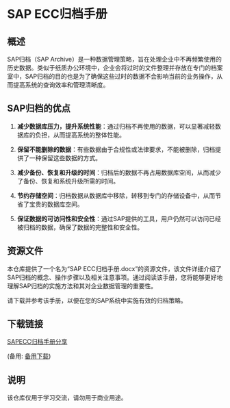 # SAP ECC归档手册

## 概述

SAP归档（SAP Archive）是一种数据管理策略，旨在处理企业中不再频繁使用的历史数据。类似于纸质办公环境中，企业会将过时的文件整理并存放在专门的档案室中，SAP归档的目的也是为了确保这些过时的数据不会影响当前的业务操作，从而提高系统的查询效率和管理清晰度。

## SAP归档的优点

1. **减少数据库压力，提升系统性能**：通过归档不再使用的数据，可以显著减轻数据库的负担，从而提高系统的整体性能。

2. **保留不能删除的数据**：有些数据由于合规性或法律要求，不能被删除，归档提供了一种保留这些数据的方式。

3. **减少备份、恢复和升级的时间**：归档后的数据不再占用数据库空间，从而减少了备份、恢复和系统升级所需的时间。

4. **节约存储空间**：归档数据从数据库中移除，转移到专门的存储设备中，从而节省了宝贵的数据库空间。

5. **保证数据的可访问性和安全性**：通过SAP提供的工具，用户仍然可以访问已经被归档的数据，确保了数据的完整性和安全性。

## 资源文件

本仓库提供了一个名为“SAP ECC归档手册.docx”的资源文件，该文件详细介绍了SAP归档的概念、操作步骤以及相关注意事项。通过阅读该手册，您将能够更好地理解SAP归档的实施方法和其对企业数据管理的重要性。

请下载并参考该手册，以便在您的SAP系统中实施有效的归档策略。

## 下载链接
[SAPECC归档手册分享](https://pan.quark.cn/s/bf5f9db4d9f8) 

(备用: [备用下载](https://pan.baidu.com/s/1o5t5M3y-dJFJWDIqXJRTBQ?pwd=1234))

## 说明

该仓库仅用于学习交流，请勿用于商业用途。

